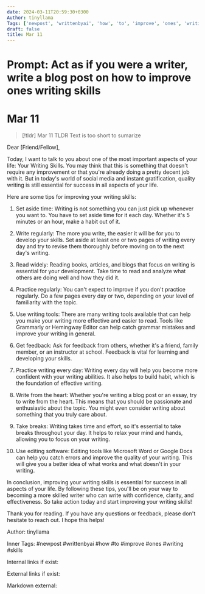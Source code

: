 ```yaml
---
date: 2024-03-11T20:59:30+0300
Author: tinyllama
Tags: ['newpost', 'writtenbyai', 'how', 'to', 'improve', 'ones', 'writing', 'skills']
draft: false
title: Mar 11
---
```


# Prompt: Act as if you were a writer, write a blog post on how to improve ones writing skills

# Mar 11

> [!tldr] Mar 11
> TLDR
> Text is too short to sumarize

Dear [Friend/Fellow],

Today, I want to talk to you about one of the most important aspects of your life: Your Writing Skills. You may think that this is something that doesn't require any improvement or that you're already doing a pretty decent job with it. But in today's world of social media and instant gratification, quality writing is still essential for success in all aspects of your life.

Here are some tips for improving your writing skills:

1. Set aside time: Writing is not something you can just pick up whenever you want to. You have to set aside time for it each day. Whether it's 5 minutes or an hour, make a habit out of it.

2. Write regularly: The more you write, the easier it will be for you to develop your skills. Set aside at least one or two pages of writing every day and try to revise them thoroughly before moving on to the next day's writing.

3. Read widely: Reading books, articles, and blogs that focus on writing is essential for your development. Take time to read and analyze what others are doing well and how they did it.

4. Practice regularly: You can't expect to improve if you don't practice regularly. Do a few pages every day or two, depending on your level of familiarity with the topic.

5. Use writing tools: There are many writing tools available that can help you make your writing more effective and easier to read. Tools like Grammarly or Hemingway Editor can help catch grammar mistakes and improve your writing in general.

6. Get feedback: Ask for feedback from others, whether it's a friend, family member, or an instructor at school. Feedback is vital for learning and developing your skills.

7. Practice writing every day: Writing every day will help you become more confident with your writing abilities. It also helps to build habit, which is the foundation of effective writing.

8. Write from the heart: Whether you're writing a blog post or an essay, try to write from the heart. This means that you should be passionate and enthusiastic about the topic. You might even consider writing about something that you truly care about.

9. Take breaks: Writing takes time and effort, so it's essential to take breaks throughout your day. It helps to relax your mind and hands, allowing you to focus on your writing.

10. Use editing software: Editing tools like Microsoft Word or Google Docs can help you catch errors and improve the quality of your writing. This will give you a better idea of what works and what doesn't in your writing.

In conclusion, improving your writing skills is essential for success in all aspects of your life. By following these tips, you'll be on your way to becoming a more skilled writer who can write with confidence, clarity, and effectiveness. So take action today and start improving your writing skills!

Thank you for reading. If you have any questions or feedback, please don't hesitate to reach out. I hope this helps!

Author: tinyllama

Inner Tags: #newpost #writtenbyai #how #to #improve #ones #writing #skills

Internal links if exist:

External links if exist:

Markdown external: